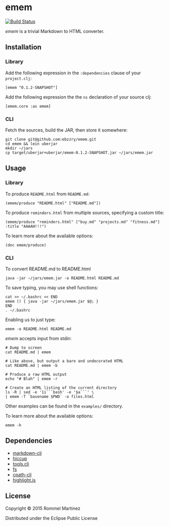 emem
======================================================================

[![Build Status](https://travis-ci.org/ebzzry/emem.svg)](https://travis-ci.org/ebzzry/emem)

_emem_ is a trivial Markdown to HTML converter.


## Installation


### Library

Add the following expression in the `:dependencies` clause of your
`project.clj`:

    [emem "0.1.2-SNAPSHOT"]

Add the following expression the the `ns` declaration of your source
clj:

    [emem.core :as emem]

### CLI

Fetch the sources, build the JAR, then store it somewhere:

    git clone git@github.com:ebzzry/emem.git
    cd emem && lein uberjar
    mkdir ~/jars
    cp target/uberjar+uberjar/emem-0.1.2-SNAPSHOT.jar ~/jars/emem.jar


## Usage

### Library

To produce `README.html` from `README.md`:

    (emem/produce "README.html" ["README.md"])

To produce `reminders.html` from multiple sources, specifying a custom
title:

    (emem/produce "reminders.html" ["buy.md" "projects.md" "fitness.md"] :title "AAAAH!!!")

To learn more about the available options:

    (doc emem/produce)

### CLI

To convert README.md to README.html

    java -jar ~/jars/emem.jar -o README.html README.md

To save typing, you may use shell functions:

    cat >> ~/.bashrc << END
    emem () { java -jar ~/jars/emem.jar $@; }
    END
    . ~/.bashrc

Enabling us to just type:

    emem -o README.html README.md

*emem* accepts input from stdin:

    # Dump to screen
    cat README.md | emem
    
    # Like above, but output a bare and undecorated HTML
    cat README.md | emem -b
    
    # Produce a raw HTML output
    echo "# Blah" | emem -r
    
    # Create an HTML listing of the current directory
    ls -R | sed -e '1i```bash' -e '$a```' \
    | emem -T `basename $PWD` -o files.html

Other examples can be found in the `examples/` directory.

To learn more about the available options:

    emem -h


## Dependencies

* [markdown-clj](https://github.com/yogthos/markdown-clj)
* [hiccup](https://github.com/weavejester/hiccup)
* [tools.cli](https://github.com/clojure/tools.cli)
* [fs](https://github.com/raynes/fs/)
* [cpath-clj](https://github.com/xsc/cpath-clj)
* [highlight.js](https://github.com/isagalaev/highlight.js)


## License

Copyright © 2015 Rommel Martinez

Distributed under the Eclipse Public License

